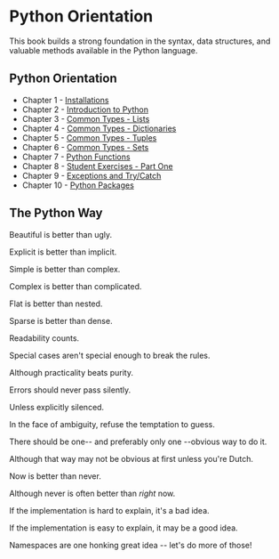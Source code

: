 # Python Orientation

This book builds a strong foundation in the syntax, data structures, and valuable methods available in the Python language. 

## Python Orientation

* Chapter 1 - [Installations](chapters/INSTALLATION.md)
* Chapter 2 - [Introduction to Python](chapters/PYTHON_INTRO.md)
* Chapter 3 - [Common Types - Lists](chapters/DATA_STRUCTURES_LIST.md)
* Chapter 4 - [Common Types - Dictionaries](chapters/DATA_STRUCTURES_DICTIONARY.md)
* Chapter 5 - [Common Types - Tuples](chapters/DATA_STRUCTURES_TUPLE.md)
* Chapter 6 - [Common Types - Sets](chapters/DATA_STRUCTURES_SET.md)
* Chapter 7 - [Python Functions](chapters/FUNCTIONS_INTRO.md)
* Chapter 8 - [Student Exercises - Part One](chapters/STUDENT_EXERCISES_TYPES.md)
* Chapter 9 - [Exceptions and Try/Catch](chapters/TRY_CATCH_INTRO.md)
* Chapter 10 - [Python Packages](chapters/PYTHON_PACKAGES.md)

## The Python Way

Beautiful is better than ugly.

Explicit is better than implicit.

Simple is better than complex.

Complex is better than complicated.

Flat is better than nested.

Sparse is better than dense.

Readability counts.

Special cases aren't special enough to break the rules.

Although practicality beats purity.

Errors should never pass silently.

Unless explicitly silenced.

In the face of ambiguity, refuse the temptation to guess.

There should be one-- and preferably only one --obvious way to do it.

Although that way may not be obvious at first unless you're Dutch.

Now is better than never.

Although never is often better than *right* now.

If the implementation is hard to explain, it's a bad idea.

If the implementation is easy to explain, it may be a good idea.

Namespaces are one honking great idea -- let's do more of those!

